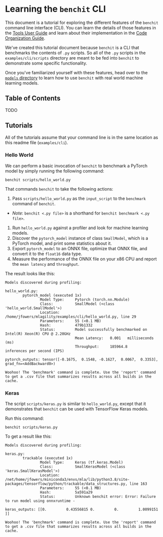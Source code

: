 # Learning the `benchit` CLI

This document is a tutorial for exploring the different features of the `benchit` command line interface (CLI). You can learn the details of those features in the [Tools User Guide](https://github.com/groq/mlagility/blob/main/docs/tools_user_guide.md) and learn about their implementation in the [Code Organization Guide](https://github.com/groq/mlagility/blob/main/docs/code.md).

We've created this tutorial document because `benchit` is a CLI that benchmarks the contents of `.py` scripts. So all of the `.py` scripts in the `examples/cli/scripts` directory are meant to be fed into `benchit` to demonstrate some specific functionality.

Once you've familiarized yourself with these features, head over to the [`models` directory](https://github.com/groq/mlagility/tree/main/models) to learn how to use `benchit` with real world machine learning models.

## Table of Contents

TODO

## Tutorials

All of the tutorials assume that your command line is in the same location as this readme file (`examples/cli`).

### Hello World

We can perform a basic invocation of `benchit` to benchmark a PyTorch model by simply running the following command:

```
benchit scripts/hello_world.py
```

That commands `benchit` to take the following actions:
1. Pass `scripts/hello_world.py` as the `input_script` to the `benchmark` command of `benchit`.
  - _Note_: `benchit <.py file>` is a shorthand for `benchit benchmark <.py file>`.
1. Run `hello_world.py` against a profiler and look for machine learning models.
1. Discover the `pytorch_model` instance of class `SmallModel`, which is a PyTorch model, and print some statistics about it.
1. Export `pytorch_model` to an ONNX file, optimize that ONNX file, and convert it to the `float16` data type.
1. Measure the performance of the ONNX file on your x86 CPU and report the `mean latency` and `throughput`.

The result looks like this:

```
Models discovered during profiling:

hello_world.py:
        pytorch_model (executed 1x)
                Model Type:     Pytorch (torch.nn.Module)
                Class:          SmallModel (<class 'hello_world.SmallModel'>)
                Location:       /home/jfowers/mlagility/examples/cli/hello_world.py, line 29
                Parameters:     55 (<0.1 MB)
                Hash:           479b1332
                Status:         Model successfully benchmarked on Intel(R) Xeon(R) CPU @ 2.20GHz
                                Mean Latency:   0.001   milliseconds (ms)
                                Throughput:     185964.8        inferences per second (IPS)

pytorch_outputs: tensor([-0.1675,  0.1548, -0.1627,  0.0067,  0.3353], grad_fn=<AddBackward0>)

Woohoo! The 'benchmark' command is complete. Use the 'report' command to get a .csv file that summarizes results across all builds in the cache.
```

### Keras

The script `scripts/keras.py` is similar to `hello_world.py`, except that it demonstrates that `benchit` can be used with TensorFlow Keras models. 

Run this command:

```
benchit scripts/keras.py
```

To get a result like this:

```
Models discovered during profiling:

keras.py:
        trackable (executed 1x)
                Model Type:     Keras (tf.keras.Model)
                Class:          SmallKerasModel (<class 'keras.SmallKerasModel'>)
                Location:       /net/home/jfowers/miniconda3/envs/mla/lib/python3.8/site-packages/tensorflow/python/trackable/data_structures.py, line 163
                Parameters:     55 (<0.1 MB)
                Hash:           5a591a29
                Status:         Unknown benchit error: Error: Failure to run model using onnxruntime - 

keras_outputs: [[0.         0.43556815 0.         0.         1.0099151 ]]

Woohoo! The 'benchmark' command is complete. Use the 'report' command to get a .csv file that summarizes results across all builds in the cache.
```
